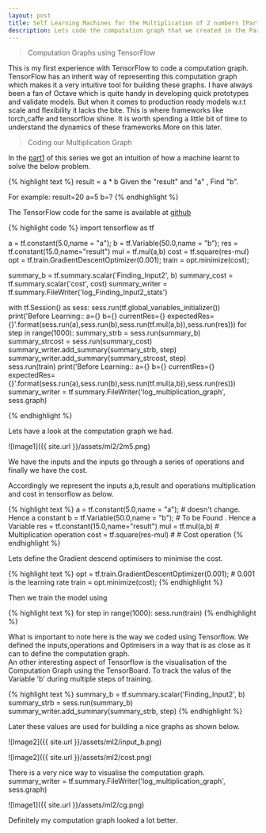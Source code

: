 ```yaml
---
layout: post
title: Self Learning Machines for the Multiplication of 2 numbers [Part 2] 
description: Lets code the computation graph that we created in the Part1. TensorFlow has an inherit way of representing this computation graph which makes it a very intuitive tool for building these graphs.
---
```


>Computation Graphs using TensorFlow

This is my first experience with TensorFlow to code a computation graph.
TensorFlow has an inherit way of representing this computation graph which makes it a very intuitive tool for building these graphs.
I have always been a fan of Octave which is quite handy in developing quick prototypes and validate models.
But when it comes to production ready models w.r.t scale and flexibility it lacks the bite.
This is where frameworks like torch,caffe and tensorflow shine. It is worth spending a little bit of time to understand the dynamics
of these frameworks.More on this later.

>Coding our Multiplication Graph

In the [part1](https://prajwalgurumurthy.github.io/2016/05/01/Multiplcation/) of this series we got an intuition of how a machine learnt to
solve the below problem.

{% highlight text %}
result = a * b
Given the "result" and "a" , Find "b".

For example:
result=20
a=5
b=?
{% endhighlight %}

The TensorFlow code for the same is available at [github](https://github.com/PrajwalGurumurthy/PursuitOfBuildingIntelligentMachines/tree/master/%5BTensorFlow%5DLearnMul)

{% highlight code %}
import tensorflow as tf

a = tf.constant(5.0,name = "a");
b = tf.Variable(50.0,name = "b");
res = tf.constant(15.0,name="result")
mul = tf.mul(a,b)
cost = tf.square(res-mul)
opt = tf.train.GradientDescentOptimizer(0.001);
train = opt.minimize(cost);

summary_b = tf.summary.scalar('Finding_Input2', b)
summary_cost = tf.summary.scalar('cost', cost)
summary_writer = tf.summary.FileWriter('log_Finding_Input2_stats')

with tf.Session() as sess:
    sess.run(tf.global_variables_initializer())
    print('Before Learning:: a={} b={} currentRes={} expectedRes={}'.format(sess.run(a),sess.run(b),sess.run(tf.mul(a,b)),sess.run(res)))
    for step in range(1000):
        summary_strb = sess.run(summary_b)
        summary_strcost = sess.run(summary_cost)
        summary_writer.add_summary(summary_strb, step)
        summary_writer.add_summary(summary_strcost, step)        
        sess.run(train)
    print('Before Learning:: a={} b={} currentRes={} expectedRes={}'.format(sess.run(a),sess.run(b),sess.run(tf.mul(a,b)),sess.run(res)))
    summary_writer = tf.summary.FileWriter('log_multiplication_graph', sess.graph)

{% endhighlight %}

Lets have a look at the computation graph we had.

![Image1]({{ site.url }}/assets/ml2/2m5.png)

We have the inputs and the inputs go through a series of operations and finally we have the cost.

Accordingly we represent the inputs a,b,result and operations multiplication and cost in tensorflow as below.

{% highlight text %}
a = tf.constant(5.0,name = "a"); # doesn't change. Hence a constant
b = tf.Variable(50.0,name = "b"); # To be Found . Hence a Variable
res = tf.constant(15.0,name="result")
mul = tf.mul(a,b) # Multiplication operation
cost = tf.square(res-mul) # # Cost operation
{% endhighlight %}


Lets define the Gradient descend optimisers to minimise the cost.

{% highlight text %}
opt = tf.train.GradientDescentOptimizer(0.001); # 0.001 is the learning rate
train = opt.minimize(cost);
{% endhighlight %}

Then we train the model using 

{% highlight text %}
for step in range(1000):
	sess.run(train)
{% endhighlight %}

What is important to note here is the way we coded using Tensorflow. 
We defined the inputs,operations and Optimisers in a way that is as close as it can to define the computation graph.
<br>
An other interesting aspect of Tensorflow is the visualisation of the Computation Graph using the TensorBoard.
To track the valus of the Variable 'b' during multiple steps of training.


{% highlight text %}
summary_b = tf.summary.scalar('Finding_Input2', b)
summary_strb = sess.run(summary_b)
summary_writer.add_summary(summary_strb, step)
{% endhighlight %}

Later these values are used for building a nice graphs as shown below.
 
![Image2]({{ site.url }}/assets/ml2/input_b.png)

![Image2]({{ site.url }}/assets/ml2/cost.png)


There is a very nice way to visualise the computation graph.<br> 
summary_writer = tf.summary.FileWriter('log_multiplication_graph', sess.graph)<br>

![Image1]({{ site.url }}/assets/ml2/cg.png)

Definitely my computation graph looked a lot better.


